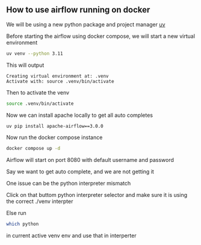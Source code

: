 ## How to use airflow running on docker

We will be using a new python package and project manager
[uv](https://docs.astral.sh/uv/)

Before starting the airflow using docker compose, we will start a new virtual environment

```bash
uv venv --python 3.11
```

This will output

```
Creating virtual environment at: .venv
Activate with: source .venv/bin/activate
```

Then to activate the venv

```bash
source .venv/bin/activate
```

Now we can install apache locally to get all auto completes

```bash
uv pip install apache-airflow==3.0.0
```

Now run the docker compose instance

```bash
docker compose up -d
```

Airflow will start on port 8080 with default username and password

Say we want to get auto complete, and we are not getting it

One issue can be the python interpreter mismatch

Click on that buttom python interpreter selector and make sure it is using the correct ./venv interpter

Else run

```bash
which python
```

in current active venv env and use that in interperter
